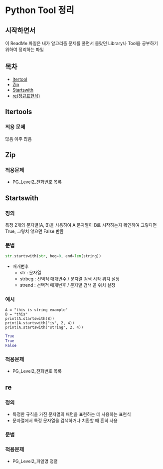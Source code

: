 # Python Tool 정리

## 시작하면서

이 ReadMe 파일은 내가 알고리즘 문제를 풀면서 몰랐던 Library나 Tool을 공부하기 위하여 정리하는 파일



## 목차

* [Itertool](#Itertools)
* [Zip](#Zip)
* [Startswith](#startswith)
* [re(정규표현식)](#re)



## Itertools



### 적용 문제

많음 아주 많음















## Zip



### 적용문제

* PG_Level2_전화번호 목록









## Startswith

### 정의

특정 2개의 문자열(A, B)을 사용하여 A 문자열이 B로 시작하는지 확인하여 그렇다면 True, 그렇치 않으면 False 반환 

### 문법

```python
str.startswith(str, beg=0, end=len(string))
```

* 매개변후
  * str : 문자열
  * strbeg : 선택적 매개변수 / 문자열 검색 시작 위치 설정
  * strend : 선택적 매개변후 / 문자열 검색 끝 위치 설정

### 예시

```PY
A = "this is string example"
B = "this"
print(A.startswith(B))
print(A.startswith("is", 2, 4))
print(A.startswith("string", 2, 4))
```

```python
True
True
False
```

### 적용문제

* PG_Level2_전화번호 목록



## re

### 정의

* 특정한 규칙을 가진 문자열의 패턴을 표현하는 데 사용하는 표현식
* 문자열에서 특정 문자열을 검색하거나 치환할 때 흔히 사용

### 문법



### 적용문제

* PG_Level2_파일명 정렬











